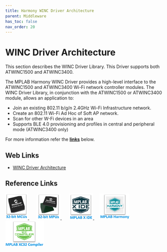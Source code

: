 ```yaml
---
title: Harmony WINC Driver Architecture
parent: Middleware
has_toc: false
nav_order: 20
---
```


# WINC Driver Architecture

This section describes the WINC Driver Library. This Driver supports both ATWINC1500 and ATWINC3400.

The MPLAB Harmony WINC Driver provides a high-level interface to the ATWINC1500 and ATWINC3400 Wi-Fi network controller modules. The WINC Driver Library, in conjunction with the ATWINC1500 or ATWINC3400 module, allows an application to:
- Join an existing 802.11 b/g/n 2.4GHz Wi-Fi Infrastructure network.
- Create an 802.11 Wi-Fi Ad Hoc of Soft AP network.
- Scan for other W-Fi devices in an area
- Supports BLE 4.0 provisioning and profiles in central and peripheral mode (ATWINC3400 only)

For more information refer the **[links](#Web-Links)** below.

## <a id="Web-Links"> </a>
## Web Links

- <a href="https://github.com/Microchip-MPLAB-Harmony/wireless/blob/master/doc/WINC%20Driver%20Architecture.pdf" target="_blank">WINC Driver Architecture</a>

## Reference Links
[<a href="https://www.microchip.com/design-centers/32-bit" target="_blank"> <img src="../../r_images/32_bit_mcus.png"> </a>]()  &nbsp; &nbsp; &nbsp; [<a href="https://www.microchip.com/design-centers/32-bit-mpus" target="_blank"> <img src="../../r_images/32_bit_mpus.png"> </a>]()  &nbsp; &nbsp; &nbsp; [<a href="https://www.microchip.com/mplab/mplab-x-ide" target="_blank"> <img src="../../r_images/mplab_x_ide.png"> </a>]()  &nbsp; &nbsp; [<a href="https://www.microchip.com/mplab/mplab-harmony" target="_blank"> <img src="../../r_images/mplab_harmony.png"> </a>]() [<a href="https://www.microchip.com/mplab/compilers" target="_blank"> <img src="../../r_images/mplab_compiler.png"> </a>]()  
